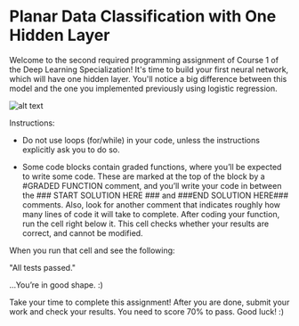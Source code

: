 # Planar Data Classification with One Hidden Layer
Welcome to the second required programming assignment of Course 1 of the Deep Learning Specialization! It's time to build your first neural network, which will have one hidden layer. You'll notice a big difference between this model and the one you implemented previously using logistic regression.

![alt text](https://i.hizliresim.com/t9436bq.png)

Instructions:

- Do not use loops (for/while) in your code, unless the instructions explicitly ask you to do so.

- Some code blocks contain graded functions, where you’ll be expected to write some code. These are marked at the top of the block by a #GRADED FUNCTION comment, and you’ll write your code in between the ### START SOLUTION HERE ### and ###END SOLUTION HERE### comments. Also, look for another comment that indicates roughly how many lines of code it will take to complete. After coding your function, run the cell right below it. This cell checks whether your results are correct, and cannot be modified.

When you run that cell and see the following: 

"All tests passed."

...You’re in good shape. :) 

Take your time to complete this assignment! After you are done, submit your work and check your results. You need to score 70% to pass. Good luck! :)

